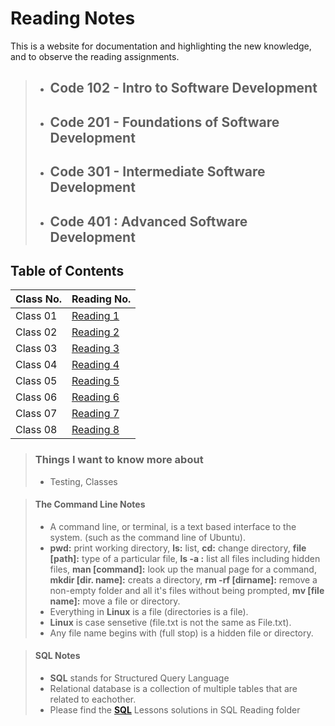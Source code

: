 # Reading Notes

This is a website for documentation and highlighting the new knowledge, and to observe the reading assignments.

> - ## Code 102 - Intro to Software Development
> - ## Code 201 - Foundations of Software Development
> - ## Code 301 - Intermediate Software Development
> - ## Code 401 : Advanced Software Development

## Table of Contents

| Class No.      | Reading No. |
| -----------    | ----------- |
| Class 01       | [Reading 1](class01.md)       |
| Class 02       | [Reading 2](class02.md)       |
| Class 03       | [Reading 3](class03.md)       |
| Class 04       | [Reading 4](class04.md)       |
| Class 05       | [Reading 5](class05.md)       |
| Class 06       | [Reading 6](class06.md)       |
| Class 07       | [Reading 7](class07.md)       |
| Class 08       | [Reading 8](class08.md)       |






> ### Things I want to know more about
> - Testing, Classes



> ####   The Command Line Notes
> - A command line, or terminal, is a text based interface to the system. (such as the command line of Ubuntu).
> - **pwd:** print working directory, **ls:** list, **cd:** change directory, **file [path]:** type of a particular file, **ls -a :** list all files including hidden files, **man [command]:** look up the manual page for a command, **mkdir [dir. name]:** creats a directory, **rm -rf [dirname]:** remove a non-empty folder and all it's files without being prompted, **mv [file name]:** move a file or directory. 
> - Everything in **Linux** is a file (directories is a file).
> - **Linux** is case sensetive (file.txt is not the same as File.txt).
> - Any file name begins with (full stop) is a hidden file or directory.

> #### SQL Notes
> - **SQL** stands for Structured Query Language
> - Relational database is a collection of multiple tables that are related to eachother.
> - Please find the [**SQL**](../reading-notes/SQL%20Reading/) Lessons solutions in SQL Reading folder 
>
>




